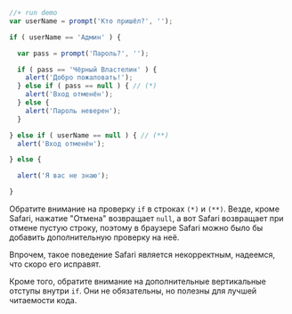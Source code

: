 

```js
//+ run demo
var userName = prompt('Кто пришёл?', '');

if ( userName == 'Админ' ) {

  var pass = prompt('Пароль?', '');

  if ( pass == 'Чёрный Властелин' ) {
    alert('Добро пожаловать!');
  } else if ( pass == null ) { // (*)
    alert('Вход отменён');
  } else {
    alert('Пароль неверен');
  }

} else if ( userName == null ) { // (**)
  alert('Вход отменён');

} else {

  alert('Я вас не знаю');

}
```

Обратите внимание на проверку `if` в строках `(*)` и `(**)`. Везде, кроме Safari, нажатие "Отмена" возвращает `null`, а вот Safari возвращает при отмене пустую строку, поэтому в браузере Safari можно было бы добавить дополнительную проверку на неё.

Впрочем, такое поведение Safari является некорректным, надеемся, что скоро его исправят.

Кроме того, обратите внимание на дополнительные вертикальные отступы внутри `if`. Они не обязательны, но полезны для лучшей читаемости кода.
